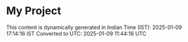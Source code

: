 # My Project

This content is dynamically generated in Indian Time (IST): 2025-01-09 17:14:16 IST
Converted to UTC: 2025-01-09 11:44:16 UTC
